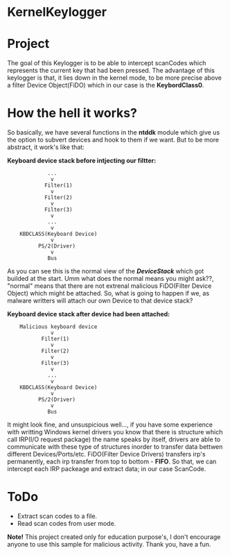 # KernelKeylogger

# Project
  The goal of this Keylogger is to be able to intercept scanCodes which represents the current key that had been pressed. The advantage of this keylogger is that, it lies down in the kernel mode, to be more precise above a filter Device Object(FiDO) which in our case is the **KeybordClass0**. 
  
  
# How the hell it works? 
So basically, we have several functions in the **ntddk** module which give us the option to subvert devices and hook to them if we want. But to be more abstract, it work's like that: 
  
**Keyboard device stack before intjecting our filtter:** 

                 ...
                  v
                Filter(1) 
                  v
                Filter(2)
                  v
                Filter(3)
                  v
                 ...
                  v
        KBDCLASS(Keyboard Device)
                  v
              PS/2(Driver)
                  v
                 Bus
                 
As you can see this is the normal view of the ***DeviceStack*** which got builded at the start. Umm what does the normal means you might ask??, "normal" means that there are not extrenal malicious FiDO(Filter Device Object) which might be attached. So, what is going to happen if we, as malware writters will attach our own Device to that device stack? 

**Keyboard device stack after device had been attached:**

        Malicious keyboard device
                  v
               Filter(1) 
                  v
               Filter(2)
                  v
               Filter(3)
                  v
                 ...
                  v
        KBDCLASS(Keyboard Device)
                  v
              PS/2(Driver)
                  v
                 Bus
                 
It might look fine, and unsuspicious well..., if you have some experience with writting Windows kernel drivers you know that there is structure which call IRP(I/O request package) the name speaks by itself, drivers are able to communicate with these type of structures inorder to transfer data bettwen different Devices/Ports/etc. FiDO(Filter Device Drivers) transfers irp's permanently, each irp transfer from top to bottom - **FIFO**. So that, we can intercept each IRP packeage and extract data; in our case ScanCode.


# ToDo

* Extract scan codes to a file.
* Read scan codes from user mode.

**Note!** This project created only for education purpose's, I don't encourage anyone to use this sample for malicious activity. Thank you, have a fun.
